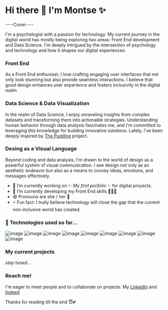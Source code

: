 # Hi there 👋 I'm Montse ✨

----Cover----

I'm a psychologist with a passion for technology. My current journey in the digital world has mostly being exploring two areas: Front End development and Data Science. 
I'm deeply intrigued by the intersection of psychology and technology and how it shapes our digital experiences.

### Front End
As a Front End enthusiast, I love crafting engaging user interfaces that not only look stunning but also provide seamless interactions. I believe that good design enhances user experience and fosters inclusivity in the digital realm

### Data Science & Data Visualization
In the realm of Data Science, I enjoy unraveling insights from complex datasets and transforming them into actionable strategies. Understanding human behavior through data analysis fascinates me, and I'm committed to leveraging this knowledge for building innovative solutions.
Lately, I've been deeply inspired by [The Pudding](https://pudding.cool/) project.

### Desing as a Visual Language
Beyond coding and data analysis, I'm drawn to the world of design as a powerful system of visual communication. I see design not only as an aesthetic endeavor but also as a means to convey ideas, emotions, and messages effectively.

- 🔭 I’m currently working on  ✨ _My first porfolio_ ✨ for digital proyects.
- 🌱 I’m currently developing my Front End skills ✍🏻🤓
- 😄 Pronouns are she / her 💜
- ⚡ Fun fact: I trully believe technology will close the gap that the current non-inclusive world has created.

### 🎯 Technologies used so far...
![image](https://img.shields.io/badge/CSS3-1572B6?style=for-the-badge&logo=css3&logoColor=white)
![image](https://img.shields.io/badge/HTML5-E34F26?style=for-the-badge&logo=html5&logoColor=white)
![image](https://img.shields.io/badge/JavaScript-323330?style=for-the-badge&logo=javascript&logoColor=F7DF1E)
![image](https://img.shields.io/badge/Canva-%2300C4CC.svg?&style=for-the-badge&logo=Canva&logoColor=white)
![image](https://img.shields.io/badge/gimp-5C5543?style=for-the-badge&logo=gimp&logoColor=white)
![image](https://img.shields.io/badge/Discord-5865F2?style=for-the-badge&logo=discord&logoColor=white) 
![image](https://img.shields.io/badge/VSCode-0078D4?style=for-the-badge&logo=visual%20studio%20code&logoColor=white)
![image](https://img.shields.io/badge/Codecademy-FFF0E5?style=for-the-badge&logo=codecademy&logoColor=303347)
![image](https://img.shields.io/badge/freecodecamp-27273D?style=for-the-badge&logo=freecodecamp&logoColor=white) 

### My current projects
_stay tuned..._

### Reach me!
I'm eager to meet people and to collaborate on projects. 
My [LinkedIn](https://www.linkedin.com/in/montsedewarg/) and [Indeed](https://profile.indeed.com/?hl=es_MX&co=MX&from=gnav-menu-homepage&_ga=2.22017019.1170064864.1715742164-1997167802.1715742164)

Thanks for reading till the end 😇💕
